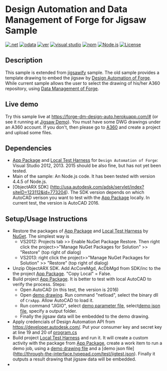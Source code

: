 # Design Automation and Data Management of Forge for Jigsaw Sample

[![.net](https://img.shields.io/badge/.net-4.5-green.svg)](http://www.microsoft.com/en-us/download/details.aspx?id=30653)
[![odata](https://img.shields.io/badge/odata-4.0-yellow.svg)](http://www.odata.org/documentation/)
[![ver](https://img.shields.io/badge/Design%20Automation%20API-2.0-blue.svg)](https://developer.autodesk.com/en/docs/design-automation/v2)
[![visual studio](https://img.shields.io/badge/Visual%20Studio-2012%7C2013-brightgreen.svg)](https://www.visualstudio.com/)
[![npm](https://img.shields.io/badge/npm-2.15.1-blue.svg)](https://www.npmjs.com/)
[![Node.js](https://img.shields.io/badge/Node.js-4.4.3-blue.svg)](https://nodejs.org/)
[![License](http://img.shields.io/:license-mit-red.svg)](http://opensource.org/licenses/MIT)

##  Description
This sample is extended from [jigsawify](https://github.com/KeanW/jigsawify) sample. The old sample provides a template drawing to embed the jigsaw by [Design Automation of Forge](https://developer.autodesk.com/en/docs/design-automation/v2). While current sample allows the user to select the drawing of his/her A360 repository, using [Data Management of Forge](https://developer.autodesk.com/en/docs/data/v2).

## Live demo
Try this sample live at https://forge-dm-design-auto.herokuapp.com/# (or see it running at [Jigsaw Demo](http://autode.sk/1XSkKtM)). You must have some DWG drawings under an A360 account. If you don't, then please go to [A360](https://a360.autodesk.com/) and create a project and upload some files.

##  Dependencies

* [App Package](.\management\CrxApp) and [Local Test Harness](.\management\ActivityManager) for `Design Automation of Forge`: Visual Studio 2012, 2013. 2015 should be also fine, but has not yet been tested. 
* Main of the sample: An Node.js code. It has been tested with version 4.4.5 of Node.js.
* [ObjectARX SDK] (http://usa.autodesk.com/adsk/servlet/index?siteID=123112&id=773204). The SDK version depends on which AutoCAD verison you want to test with the [App Package](.\management\CrxApp) locally. In current test, the version is AutoCAD 2016.

## Setup/Usage Instructions
* Restore the packages of  [App Package](.\management\CrxApp) and [Local Test Harness](.\management\ActivityManager) by [NuGet](https://www.nuget.org/). The simplest way is 
  * VS2012: Projects tab >> Enable NuGet Package Restore. Then right click the project>>"Manage NuGet Packages for Solution" >> "Restore" (top right of dialog)
  * VS2013:  right click the project>>"Manage NuGet Packages for Solution" >> "Restore" (top right of dialog)
* Unzip ObjectARX SDK. Add AcCoreMgd, AcDbMgd from SDK/inc to the the project [App Package](.\management\CrxApp). "Copy Local" = False.
* Build project [App Package](.\management\CrxApp). It is better to test with local AutoCAD to verify the process. Steps:
  * Open AutoCAD (in this test, the version is 2016)
  * Open [demo drawing](assets/DWGTest1.dwg). Run command "netload", select the binary dll of `CrxApp`. Allow AutoCAD to load it.
  * Run command "JIGIO", select [demo parameter file](assets/parameters.txt), select[demo json file](assets/jigtest.json),  specify a output folder. 
  * Finally the jigsaw data will be embedded to the demo drawing. 
* Apply credencials of Design Automation API from https://developer.autodesk.com/. Put your consumer key and secret key at line 19 and 20 of [program.cs](./Program.cs) 
* Build project [Local Test Harness](.\management\ActivityManager) and run it. It will create a custom activity with the package from [App Package](.\management\CrxApp), create a work item to run a demo job, using a [demo drawing file](http://download.autodesk.com/us/support/files/autocad_2015_templates/acad.dwt) and a [demo json file] (http://through-the-interface.typepad.com/test/jigtest.json). Finally it outputs a result drawing that jigsaw data will be embedded. 
* 

